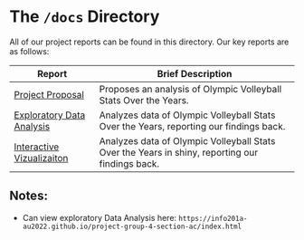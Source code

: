 
# The `/docs` Directory

All of our project reports can be found in this directory. Our key reports are 
as follows: 


|Report | Brief Description|
|---------------| -----------------|
|[Project Proposal](./p01-proposal.md) | Proposes an analysis of Olympic Volleyball Stats Over the Years.
|[Exploratory Data Analysis](./index.Rmd) | Analyzes data of Olympic Volleyball Stats Over the Years, reporting our findings back.
|[Interactive Vizualizaiton](https://katherinemurphy2001.shinyapps.io/app-new/) | Analyzes data of Olympic Volleyball Stats Over the Years in shiny, reporting our findings back.

## Notes:
* Can view exploratory Data Analysis here: `https://info201a-au2022.github.io/project-group-4-section-ac/index.html`
